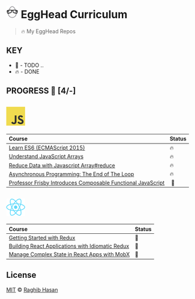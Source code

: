 # ![🥚 EH](./eH-logo.png) EggHead  Curriculum

> 🔥 My EggHead Repos

## KEY
* 🚧 - TODO ..
* 🔥 - DONE

## PROGRESS 🚀 [4/-]

## ![JS](./js-logo.png)

|    Course       |    Status  |
| :-------------  | :------------- |
| [Learn ES6 (ECMAScript 2015)](https://github.com/ragmha/eH-learn-es6) | 🔥 |
| [Understand JavaScript Arrays](https://github.com/ragmha/eH-understanding-arrays) | 🔥 |
| [Reduce Data with Javascript Array#reduce](https://github.com/ragmha/eH-reduce-data-array) | 🔥 |
| [Asynchronous Programming: The End of The Loop](https://github.com/ragmha/eH-async-endOfLoop) | 🔥 |
| [Professor Frisby Introduces Composable Functional JavaScript]() | 🚧 |


## ![REACT](./react-logo.png)

|    Course       |    Status  |
| :-------------  | :------------- |
| [Getting Started with Redux]() | 🚧 |
| [Building React Applications with Idiomatic Redux]() | 🚧 |
| [Manage Complex State in React Apps with MobX]() | 🚧 |


## License
[MIT](./license) © [Raghib Hasan](http://raghibm.com/)
